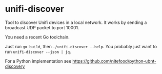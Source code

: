 # unifi-discover

Tool to discover Unifi devices in a local network. It works by sending a broadcast UDP packet to port 10001.

You need a recent Go toolchain.

Just run `go build`, then `./unifi-discover --help`.
You probably just want to run `unifi-discover --json | jq`.

For a Python implementation see https://github.com/nitefood/python-ubnt-discovery 
